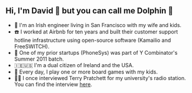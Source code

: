 ## Hi, I'm David 👋 but you can call me Dolphin 🐬

* 🏡 I'm an Irish engineer living in San Francisco with my wife and kids.
* ☎️ I worked at Airbnb for ten years and built their customer support hotline infrastructure using open-source software (Kamailio and FreeSWITCH).
* 🚀 One of my prior startups (PhoneSys) was part of Y Combinator's Summer 2011 batch.
* 🇮🇪🇺🇸 I'm a dual citizen of Ireland and the USA.
* 🎲 Every day, I play one or more board games with my kids.
* 🧙‍♀️ I once interviewed Terry Pratchett for my university's radio station. You can find the interview [here](https://web.archive.org/web/20120423234156/http://ian.ie/521/terry-pratchett/).
